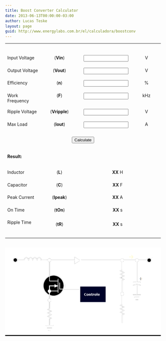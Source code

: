 ```yaml
---
title: Boost Converter Calculator
date: 2013-06-13T00:00:00-03:00
author: Lucas Teske
layout: page
guid: http://www.energylabs.com.br/el/calculadora/boostconv
---
```


<script type="text/javascript">
function putunit(v) {
    var lastunit = '';
    var units = ["m", "&micro;", "n", "p"];
    var counter = 0;
    var value = v;
    while (value < 1) {
        lastunit = units[counter];
        counter++;
        value = value * 1e3;
        if (counter == 5)
            break;
    }
    value = Math.round(value * 1e2) / 1e2;
    return "<B>" + value + "</B> " + lastunit;
}

function calc() {
    var Vout = document.getElementById("vout").value;
    var Vin = document.getElementById("vin").value;
    var Vdrop = document.getElementById("vripple").value;
    var n = document.getElementById("eff").value / 100;
    var freq = document.getElementById("freq").value * 1e3;
    var Iout = document.getElementById("iout").value;
    var nV = Vin / (Vout - Vin);
    var Rl = Vout / Iout;
    var T = 1 / freq;
    var tOntR = T * n;
    var L = (tOntR * Rl * n * Math.pow(Vin, 2)) / ((1 + nV) * 2 * Math.pow(Vout, 2));
    var tOn = (2 * L * Math.pow(Vout, 2)) / (Rl * n * Math.pow(Vin, 2));
    var tR = nV * tOn;
    var Ipeak = Vin / L * tOn;
    var Cout = Ipeak * (T - tR) / Vdrop;
    document.getElementById("resultl").innerHTML = putunit(L) + "H";
    document.getElementById("resultc").innerHTML = putunit(Cout) + "F";
    document.getElementById("resultton").innerHTML = putunit(tOn) + "s";
    document.getElementById("resulttr").innerHTML = putunit(tR) + "s";
    document.getElementById("resultipeak").innerHTML = putunit(Ipeak) + "A";
}
</script>
<center>
  <table width="505" border="0" cellpadding="0" cellspacing="0">
     <tr>
        <td width="172" height="30">&nbsp;</td>
        <td width="19">&nbsp;</td>
        <td width="63">&nbsp;</td>
        <td width="55">&nbsp;</td>
        <td width="90">&nbsp;</td>
        <td width="37">&nbsp;</td>
        <td width="48">&nbsp;</td>
        <td width="21">&nbsp;</td>
     </tr>
     <tr>
        <td height="22" valign="top">Input Voltage </td>
        <td>&nbsp;</td>
        <td valign="top">
           <center>    (<strong>Vin</strong>)  </center>
        </td>
        <td>&nbsp;</td>
        <td valign="top"><input name="vin" type="text" id="vin" size="15"></td>
        <td>&nbsp;</td>
        <td valign="top">
           <center>    V  </center>
        </td>
        <td>&nbsp;</td>
     </tr>
     <tr>
        <td height="8"></td>
        <td></td>
        <td></td>
        <td></td>
        <td></td>
        <td></td>
        <td></td>
        <td></td>
     </tr>
     <tr>
        <td height="22" valign="top">Output Voltage </td>
        <td></td>
        <td valign="top">
           <center>    (<strong>Vout</strong>)  </center>
        </td>
        <td></td>
        <td valign="top"><input name="vout" type="text" id="vout" size="15"></td>
        <td></td>
        <td valign="top">
           <center>    V  </center>
        </td>
        <td></td>
     </tr>
     <tr>
        <td height="8"></td>
        <td></td>
        <td></td>
        <td></td>
        <td></td>
        <td></td>
        <td></td>
        <td></td>
     </tr>
     <tr>
        <td height="22" valign="top">Efficiency</td>
        <td></td>
        <td valign="top">
           <center>    (<strong>n</strong>)  </center>
        </td>
        <td></td>
        <td valign="top"><input name="eff" type="text" id="eff" size="15"></td>
        <td></td>
        <td valign="top">
           <center>    %  </center>
        </td>
        <td></td>
     </tr>
     <tr>
        <td height="8"></td>
        <td></td>
        <td></td>
        <td></td>
        <td></td>
        <td></td>
        <td></td>
        <td></td>
     </tr>
     <tr>
        <td height="22" valign="top">Work Frequency </td>
        <td></td>
        <td valign="top">
           <center>    (<strong>F</strong>)  </center>
        </td>
        <td></td>
        <td valign="top"><input name="freq" type="text" id="freq" size="15"></td>
        <td></td>
        <td valign="top">
           <center>    kHz  </center>
        </td>
        <td></td>
     </tr>
     <tr>
        <td height="8"></td>
        <td></td>
        <td></td>
        <td></td>
        <td></td>
        <td></td>
        <td></td>
        <td></td>
     </tr>
     <tr>
        <td height="22" valign="top">Ripple Voltage </td>
        <td></td>
        <td valign="top">
           <center>    (<strong>Vripple</strong>)  </center>
        </td>
        <td></td>
        <td valign="top"><input name="vripple" type="text" id="vripple" size="15"></td>
        <td></td>
        <td valign="top">
           <center>    V  </center>
        </td>
        <td></td>
     </tr>
     <tr>
        <td height="8"></td>
        <td></td>
        <td></td>
        <td></td>
        <td></td>
        <td></td>
        <td></td>
        <td></td>
     </tr>
     <tr>
        <td height="22" valign="top">Max Load </td>
        <td></td>
        <td valign="top">
           <center>    (<strong>Iout</strong>)  </center>
        </td>
        <td></td>
        <td valign="top"><input name="iout" type="text" id="iout" size="15"></td>
        <td></td>
        <td valign="top">
           <center>    A  </center>
        </td>
        <td>&nbsp;</td>
     </tr>
     <tr>
        <td height="17"></td>
        <td></td>
        <td></td>
        <td></td>
        <td></td>
        <td></td>
        <td></td>
        <td></td>
     </tr>
     <tr>
        <td height="24" colspan="8" valign="top">
            <center>
              <input type="button" name="calc" value="Calculate" onclick="calc();">
            </center>
        </td>
     </tr>
     <tr>
        <td height="20">&nbsp;</td>
        <td></td>
        <td></td>
        <td></td>
        <td></td>
        <td></td>
        <td></td>
        <td></td>
     </tr>
     <tr>
        <td height="21" valign="top"><strong>Result:</strong></td>
        <td></td>
        <td></td>
        <td></td>
        <td></td>
        <td></td>
        <td></td>
        <td></td>
     </tr>
     <tr>
        <td height="20">&nbsp;</td>
        <td></td>
        <td></td>
        <td></td>
        <td></td>
        <td></td>
        <td></td>
        <td></td>
     </tr>
     <tr>
        <td height="19" valign="top">Inductor</td>
        <td></td>
        <td valign="top">
           <center>    (<strong>L</strong>)  </center>
        </td>
        <td></td>
        <td colspan="3" valign="top">
           <div id="resultl" align="center">          <B>XX</B> H             </div>
        </td>
        <td></td>
     </tr>
     <tr>
        <td height="11"></td>
        <td></td>
        <td></td>
        <td></td>
        <td></td>
        <td></td>
        <td></td>
        <td></td>
     </tr>
     <tr>
        <td height="19" valign="top">Capacitor</td>
        <td></td>
        <td valign="top">
           <center>    (<strong>C</strong>)  </center>
        </td>
        <td></td>
        <td colspan="3" valign="top">
           <div id="resultc" align="center">                <B>XX</B> F             </div>
        </td>
        <td></td>
     </tr>
     <tr>
        <td height="11"></td>
        <td></td>
        <td></td>
        <td></td>
        <td></td>
        <td></td>
        <td></td>
        <td></td>
     </tr>
     <tr>
        <td height="19" valign="top">Peak Current </td>
        <td></td>
        <td valign="top">
           <center>    (<strong>Ipeak</strong>)  </center>
        </td>
        <td></td>
        <td colspan="3" valign="top">
           <div id="resultipeak" align="center">    <B>XX</B> A             </div>
        </td>
        <td></td>
     </tr>
     <tr>
        <td height="11"></td>
        <td></td>
        <td></td>
        <td></td>
        <td></td>
        <td></td>
        <td></td>
        <td></td>
     </tr>
     <tr>
        <td height="19" valign="top">On Time </td>
        <td></td>
        <td valign="top">
           <center>(<strong>tOn</strong>)</center>
        </td>
        <td></td>
        <td colspan="3" valign="top">
           <div id="resultton" align="center">  <B>XX</B> s             </div>
        </td>
        <td></td>
     </tr>
     <tr>
        <td height="11"></td>
        <td></td>
        <td></td>
        <td></td>
        <td></td>
        <td></td>
        <td></td>
        <td></td>
     </tr>
     <tr>
        <td rowspan="2" valign="top">Ripple Time </td>
        <td height="1"></td>
        <td></td>
        <td></td>
        <td></td>
        <td></td>
        <td></td>
        <td></td>
     </tr>
     <tr>
        <td height="19"></td>
        <td rowspan="2" valign="top">
           <center>(<strong>tR</strong>)</center>
        </td>
        <td></td>
        <td colspan="3" rowspan="2" valign="top">
           <div id="resulttr" align="center">          <B>XX</B> s             </div>
        </td>
        <td></td>
     </tr>
     <tr>
        <td height="1"></td>
        <td></td>
        <td></td>
        <td></td>
     </tr>
     <tr>
        <td height="19"></td>
        <td></td>
        <td></td>
        <td></td>
        <td></td>
        <td></td>
        <td></td>
        <td></td>
     </tr>
  </table>
  <BR />
  <div style="background-color: #000000">
    <img src="/assets/calculators/boostbasic.png" />
  </div>
</center>